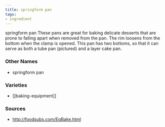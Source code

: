 ```yaml
---
title: springform pan
tags:
- ingredient
---
```

springform pan These pans are great for baking delicate desserts that are prone to falling apart when removed from the pan. The rim loosens from the bottom when the clamp is opened. This pan has two bottoms, so that it can serve as both a tube pan (pictured) and a layer cake pan.

### Other Names

* springform pan

### Varieties

* [[baking-equipment]]

### Sources
* http://foodsubs.com/EqBake.html
